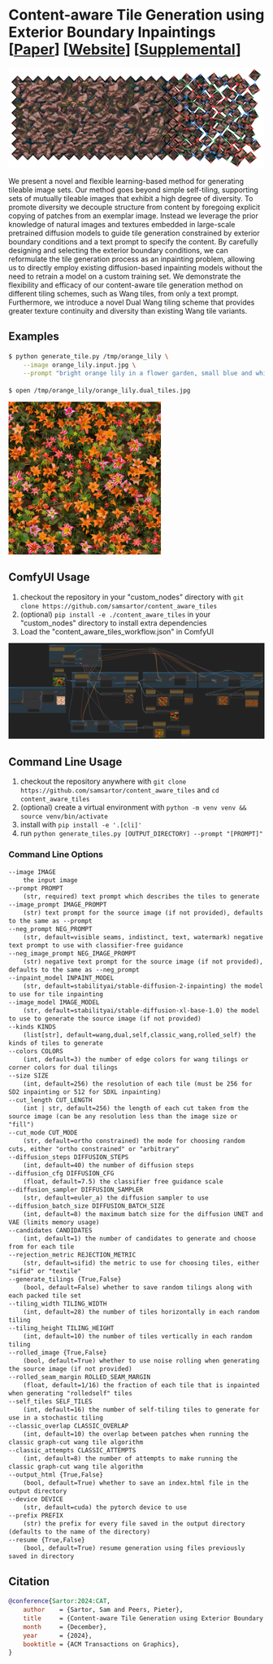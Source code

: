 # Content-aware Tile Generation using Exterior Boundary Inpaintings <br> [[Paper](https://bin.samsartor.com/content_aware_tiles.pdf)] [[Website](https://samsartor.com/content-aware-tiles)] [[Supplemental](https://bin.samsartor.com/content_aware_tile_supplemental/index.html)]

![visualization of tiling](doc/header_image.webp)

We present a novel and flexible learning-based method for generating
tileable image sets.  Our method goes beyond simple self-tiling,
supporting sets of mutually tileable images that exhibit a high
degree of diversity.  To promote diversity we decouple structure
from content by foregoing explicit copying of patches from an
exemplar image.  Instead we leverage the prior knowledge of natural
images and textures embedded in large-scale pretrained diffusion
models to guide tile generation constrained by exterior boundary
conditions and a text prompt to specify the content. By carefully
designing and selecting the exterior boundary conditions, we can
reformulate the tile generation process as an inpainting problem,
allowing us to directly employ existing diffusion-based inpainting
models without the need to retrain a model on a custom training set.
We demonstrate the flexibility and efficacy of our content-aware
tile generation method on different tiling schemes, such as Wang
tiles, from only a text prompt.  Furthermore, we introduce a novel
Dual Wang tiling scheme that provides greater texture continuity and
diversity than existing Wang tile variants.

## Examples

```bash
$ python generate_tile.py /tmp/orange_lily \
    --image orange_lily.input.jpg \
    --prompt "bright orange lily in a flower garden, small blue and white flowers, leaves"

$ open /tmp/orange_lily/orange_lily.dual_tiles.jpg
```
<img alt="orange lilies example output" src="doc/orange_lily.dual_tiles.jpg" width="300px">

## ComfyUI Usage

1. checkout the repository in your "custom_nodes" directory with `git clone https://github.com/samsartor/content_aware_tiles`
2. (optional) `pip install -e ./content_aware_tiles` in your "custom_nodes" directory to install extra dependencies
3. Load the "content_aware_tiles_workflow.json" in ComfyUI

![ComfyUI screenshot](doc/workflow_screenshot.png)

## Command Line Usage

1. checkout the repository anywhere with `git clone https://github.com/samsartor/content_aware_tiles` and `cd content_aware_tiles`
2. (optional) create a virtual environment with `python -m venv venv && source venv/bin/activate`
3. install with `pip install -e '.[cli]'`
4. run `python generate_tiles.py [OUTPUT_DIRECTORY] --prompt "[PROMPT]"`

### Command Line Options

```text
--image IMAGE
    the input image
--prompt PROMPT
    (str, required) text prompt which describes the tiles to generate
--image_prompt IMAGE_PROMPT
    (str) text prompt for the source image (if not provided), defaults to the same as --prompt
--neg_prompt NEG_PROMPT
    (str, default=visible seams, indistinct, text, watermark) negative text prompt to use with classifier-free guidance
--neg_image_prompt NEG_IMAGE_PROMPT
    (str) negative text prompt for the source image (if not provided), defaults to the same as --neg_prompt
--inpaint_model INPAINT_MODEL
    (str, default=stabilityai/stable-diffusion-2-inpainting) the model to use for tile inpainting
--image_model IMAGE_MODEL
    (str, default=stabilityai/stable-diffusion-xl-base-1.0) the model to use to generate the source image (if not provided)
--kinds KINDS
    (list[str], default=wang,dual,self,classic_wang,rolled_self) the kinds of tiles to generate
--colors COLORS
    (int, default=3) the number of edge colors for wang tilings or corner colors for dual tilings
--size SIZE
    (int, default=256) the resolution of each tile (must be 256 for SD2 inpainting or 512 for SDXL inpainting)
--cut_length CUT_LENGTH
    (int | str, default=256) the length of each cut taken from the source image (can be any resolution less than the image size or "fill")
--cut_mode CUT_MODE
    (str, default=ortho constrained) the mode for choosing random cuts, either "ortho constrained" or "arbitrary"
--diffusion_steps DIFFUSION_STEPS
    (int, default=40) the number of diffusion steps
--diffusion_cfg DIFFUSION_CFG
    (float, default=7.5) the classifier free guidance scale
--diffusion_sampler DIFFUSION_SAMPLER
    (str, default=euler_a) the diffusion sampler to use
--diffusion_batch_size DIFFUSION_BATCH_SIZE
    (int, default=8) the maximum batch size for the diffusion UNET and VAE (limits memory usage)
--candidates CANDIDATES
    (int, default=1) the number of candidates to generate and choose from for each tile
--rejection_metric REJECTION_METRIC
    (str, default=sifid) the metric to use for choosing tiles, either "sifid" or "textile"
--generate_tilings {True,False}
    (bool, default=False) whether to save random tilings along with each packed tile set
--tiling_width TILING_WIDTH
    (int, default=28) the number of tiles horizontally in each random tiling
--tiling_height TILING_HEIGHT
    (int, default=10) the number of tiles vertically in each random tiling
--rolled_image {True,False}
    (bool, default=True) whether to use noise rolling when generating the source image (if not provided)
--rolled_seam_margin ROLLED_SEAM_MARGIN
    (float, default=1/16) the fraction of each tile that is inpainted when generating "rolledself" tiles
--self_tiles SELF_TILES
    (int, default=16) the number of self-tiling tiles to generate for use in a stochastic tiling
--classic_overlap CLASSIC_OVERLAP
    (int, default=10) the overlap between patches when running the classic graph-cut wang tile algorithm
--classic_attempts CLASSIC_ATTEMPTS
    (int, default=8) the number of attempts to make running the classic graph-cut wang tile algorithm
--output_html {True,False}
    (bool, default=True) whether to save an index.html file in the output directory
--device DEVICE
    (str, default=cuda) the pytorch device to use
--prefix PREFIX
    (str) the prefix for every file saved in the output directory (defaults to the name of the directory)
--resume {True,False}
    (bool, default=True) resume generation using files previously saved in directory
```

## Citation

```bibtex
@conference{Sartor:2024:CAT,
    author    = {Sartor, Sam and Peers, Pieter},
    title     = {Content-aware Tile Generation using Exterior Boundary Inpainting},
    month     = {December},
    year      = {2024},
    booktitle = {ACM Transactions on Graphics},
}
```
